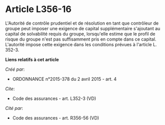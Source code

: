# Article L356-16

L'Autorité de contrôle prudentiel et de résolution en tant que contrôleur de groupe peut imposer une exigence de capital
supplémentaire s'ajoutant au capital de solvabilité requis du groupe, lorsqu'elle estime que le profil de risque du groupe
n'est pas suffisamment pris en compte dans ce capital. L'autorité impose cette exigence dans les conditions prévues à
l'article L. 352-3.

**Liens relatifs à cet article**

_Créé par_:

  - ORDONNANCE n°2015-378 du 2 avril 2015 - art. 4

_Cite_:

  - Code des assurances - art. L352-3 (VD)

_Cité par_:

  - Code des assurances - art. R356-56 (VD)
